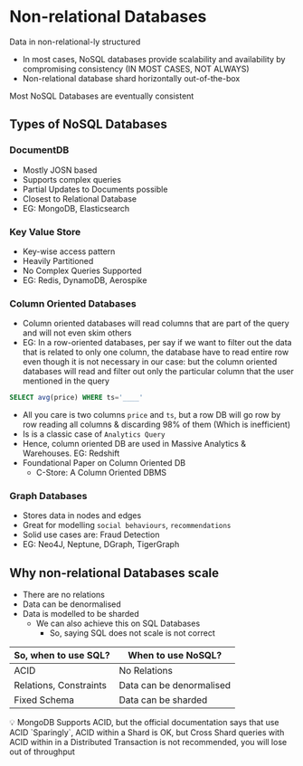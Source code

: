 # Non-relational Databases

Data in non-relational-ly structured

- In most cases, NoSQL databases provide scalability and availability by compromising consistency (IN MOST CASES, NOT ALWAYS)
- Non-relational database shard horizontally out-of-the-box

Most NoSQL Databases are eventually consistent

## Types of NoSQL Databases

### **DocumentDB**

- Mostly JOSN based
- Supports complex queries
- Partial Updates to Documents possible
- Closest to Relational Database
- EG: MongoDB, Elasticsearch

### Key Value Store

- Key-wise access pattern
- Heavily Partitioned
- No Complex Queries Supported
- EG: Redis, DynamoDB, Aerospike

### Column Oriented Databases

- Column oriented databases will read columns that are part of the query and will not even skim others
- EG: In a row-oriented databases, per say if we want to filter out the data that is related to only one column, the database have to read entire row even though it is not necessary in our case: but the column oriented databases will read and filter out only the particular column that the user mentioned in the query

```sql
SELECT avg(price) WHERE ts='____'
```

- All you care is two columns `price` and `ts`, but a row DB will go row by row reading all columns & discarding 98% of them (Which is inefficient)
- Is is a classic case of `Analytics Query`
- Hence, column oriented DB are used in Massive Analytics & Warehouses. EG: Redshift
- Foundational Paper on Column Oriented DB
  - C-Store: A Column Oriented DBMS

### Graph Databases

- Stores data in nodes and edges
- Great for modelling `social behaviours`, `recommendations`
- Solid use cases are: Fraud Detection
- EG: Neo4J, Neptune, DGraph, TigerGraph

## Why non-relational Databases scale

- There are no relations
- Data can be denormalised
- Data is modelled to be sharded
  - We can also achieve this on SQL Databases
    - So, saying SQL does not scale is not correct

| So, when to use SQL?   | When to use NoSQL?       |
| ---------------------- | ------------------------ |
| ACID                   | No Relations             |
| Relations, Constraints | Data can be denormalised |
| Fixed Schema           | Data can be sharded      |

<aside>
💡 MongoDB Supports ACID, but the official documentation says that use ACID `Sparingly`, ACID within a Shard is OK, but Cross Shard queries with ACID within in a Distributed Transaction is not recommended, you will lose out of throughput

</aside>
